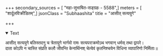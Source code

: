 +++
secondary_sources = [ "महा-सुभाषित-सङ्ग्रहः - 5588",]
meters = [ "शार्दूलविक्रीडितम्",]
jsonClass = "Subhaashita"
title = "आसीत् सत्ययुगे"

+++

<details open><summary>Text</summary>

आसीत् सत्ययुगे बलिस्तदनु च त्रेतायुगे भार्गवो रामः सत्यपराक्रमोऽथ भगवान् धर्मस् तथा द्वापरे।  
दाता कोऽपि न चास्ति संप्रति कलौ जीवन्ति केनार्थिनश् चेत्येवं कृतनिश्चयेन विधिना व्यापारिणो निर्मिताः॥
</details>

